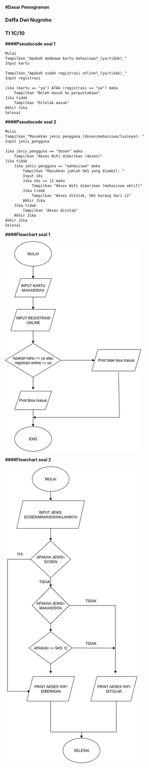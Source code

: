 **#Dasar Pemograman**
### Daffa Dwi Nugroho
### TI 1C/10

**####Pseudocode soal 1**

    Mulai
    Tampilkan_"Apakah membawa kartu mahasiswa?_(ya/tidak)_"
    Input kartu

    Tampilkan_"Apakah sudah registrasi online?_(ya/tidak)_"
    Input registrasi

    Jika (kartu == "ya") ATAU (registrasi == "ya") maka
        Tampilkan "Boleh masuk ke perpustakaan"
    Jika tidak
        Tampilkan "Ditolak masuk"
    Akhir Jika
    Selesai
**####Pseudocode soal 2**

    Mulai
    Tampilkan_"Masukkan jenis pengguna_(dosen/mahasiswa/lainnya): "
    Input jenis_pengguna

    Jika jenis_pengguna == "dosen" maka
        Tampilkan "Akses WiFi diberikan (dosen)"
    Jika tidak
        Jika jenis_pengguna == "mahasiswa" maka
            Tampilkan "Masukkan jumlah SKS yang diambil: "
            Input sks
            Jika sks >= 12 maka
                Tampilkan "Akses WiFi diberikan (mahasiswa aktif)"
            Jika tidak
                Tampilkan "Akses ditolak, SKS kurang dari 12"
            Akhir Jika
        Jika tidak
            Tampilkan "Akses ditolak"
        Akhir Jika
    Akhir Jika
    Selesai

**####Flowchart soal 1**

![Flowchart 1](https://github.com/Dapa-yap/Daspro/blob/main/Tugas_Daspro/img/FlowChart1.png?raw=true)

**####Flowchart soal 2**

![Flowchart 2](https://github.com/Dapa-yap/Daspro/blob/main/Tugas_Daspro/img/FLowchart2.png?raw=true)



